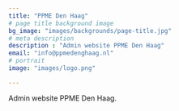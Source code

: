 ```yaml
---
title: "PPME Den Haag"
# page title background image
bg_image: "images/backgrounds/page-title.jpg"
# meta description
description : "Admin website PPME Den Haag"
email: "info@ppmedenghaag.nl"
# portrait
image: "images/logo.png"

---
```


Admin website PPME Den Haag.